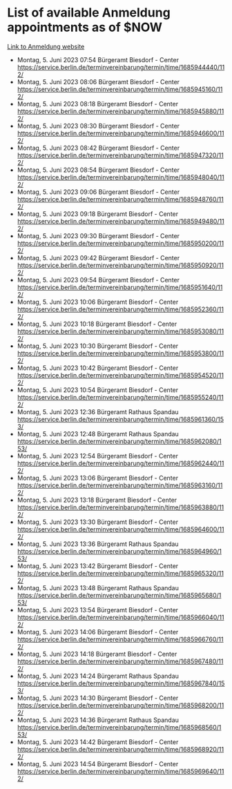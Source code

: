 # List of available Anmeldung appointments as of $NOW
[Link to Anmeldung website](https://service.berlin.de/terminvereinbarung/termin/tag.php?termin=1&anliegen[]=120686&dienstleisterlist=122210,122217,327316,122219,327312,122227,327314,122231,327346,122243,327348,122254,122252,329742,122260,329745,122262,329748,122271,327278,122273,327274,122277,327276,330436,122280,327294,122282,327290,122284,327292,122291,327270,122285,327266,122286,327264,122296,327268,150230,329760,122297,327286,122294,327284,122312,329763,122314,329775,122304,327330,122311,327334,122309,327332,317869,122281,327352,122279,329772,122283,122276,327324,122274,327326,122267,329766,122246,327318,122251,327320,122257,327322,122208,327298,122226,327300&herkunft=http%3A%2F%2Fservice.berlin.de%2Fdienstleistung%2F120686%2F)
- Montag, 5. Juni 2023 07:54 Bürgeramt Biesdorf - Center https://service.berlin.de/terminvereinbarung/termin/time/1685944440/112/
- Montag, 5. Juni 2023 08:06 Bürgeramt Biesdorf - Center https://service.berlin.de/terminvereinbarung/termin/time/1685945160/112/
- Montag, 5. Juni 2023 08:18 Bürgeramt Biesdorf - Center https://service.berlin.de/terminvereinbarung/termin/time/1685945880/112/
- Montag, 5. Juni 2023 08:30 Bürgeramt Biesdorf - Center https://service.berlin.de/terminvereinbarung/termin/time/1685946600/112/
- Montag, 5. Juni 2023 08:42 Bürgeramt Biesdorf - Center https://service.berlin.de/terminvereinbarung/termin/time/1685947320/112/
- Montag, 5. Juni 2023 08:54 Bürgeramt Biesdorf - Center https://service.berlin.de/terminvereinbarung/termin/time/1685948040/112/
- Montag, 5. Juni 2023 09:06 Bürgeramt Biesdorf - Center https://service.berlin.de/terminvereinbarung/termin/time/1685948760/112/
- Montag, 5. Juni 2023 09:18 Bürgeramt Biesdorf - Center https://service.berlin.de/terminvereinbarung/termin/time/1685949480/112/
- Montag, 5. Juni 2023 09:30 Bürgeramt Biesdorf - Center https://service.berlin.de/terminvereinbarung/termin/time/1685950200/112/
- Montag, 5. Juni 2023 09:42 Bürgeramt Biesdorf - Center https://service.berlin.de/terminvereinbarung/termin/time/1685950920/112/
- Montag, 5. Juni 2023 09:54 Bürgeramt Biesdorf - Center https://service.berlin.de/terminvereinbarung/termin/time/1685951640/112/
- Montag, 5. Juni 2023 10:06 Bürgeramt Biesdorf - Center https://service.berlin.de/terminvereinbarung/termin/time/1685952360/112/
- Montag, 5. Juni 2023 10:18 Bürgeramt Biesdorf - Center https://service.berlin.de/terminvereinbarung/termin/time/1685953080/112/
- Montag, 5. Juni 2023 10:30 Bürgeramt Biesdorf - Center https://service.berlin.de/terminvereinbarung/termin/time/1685953800/112/
- Montag, 5. Juni 2023 10:42 Bürgeramt Biesdorf - Center https://service.berlin.de/terminvereinbarung/termin/time/1685954520/112/
- Montag, 5. Juni 2023 10:54 Bürgeramt Biesdorf - Center https://service.berlin.de/terminvereinbarung/termin/time/1685955240/112/
- Montag, 5. Juni 2023 12:36 Bürgeramt Rathaus Spandau https://service.berlin.de/terminvereinbarung/termin/time/1685961360/153/
- Montag, 5. Juni 2023 12:48 Bürgeramt Rathaus Spandau https://service.berlin.de/terminvereinbarung/termin/time/1685962080/153/
- Montag, 5. Juni 2023 12:54 Bürgeramt Biesdorf - Center https://service.berlin.de/terminvereinbarung/termin/time/1685962440/112/
- Montag, 5. Juni 2023 13:06 Bürgeramt Biesdorf - Center https://service.berlin.de/terminvereinbarung/termin/time/1685963160/112/
- Montag, 5. Juni 2023 13:18 Bürgeramt Biesdorf - Center https://service.berlin.de/terminvereinbarung/termin/time/1685963880/112/
- Montag, 5. Juni 2023 13:30 Bürgeramt Biesdorf - Center https://service.berlin.de/terminvereinbarung/termin/time/1685964600/112/
- Montag, 5. Juni 2023 13:36 Bürgeramt Rathaus Spandau https://service.berlin.de/terminvereinbarung/termin/time/1685964960/153/
- Montag, 5. Juni 2023 13:42 Bürgeramt Biesdorf - Center https://service.berlin.de/terminvereinbarung/termin/time/1685965320/112/
- Montag, 5. Juni 2023 13:48 Bürgeramt Rathaus Spandau https://service.berlin.de/terminvereinbarung/termin/time/1685965680/153/
- Montag, 5. Juni 2023 13:54 Bürgeramt Biesdorf - Center https://service.berlin.de/terminvereinbarung/termin/time/1685966040/112/
- Montag, 5. Juni 2023 14:06 Bürgeramt Biesdorf - Center https://service.berlin.de/terminvereinbarung/termin/time/1685966760/112/
- Montag, 5. Juni 2023 14:18 Bürgeramt Biesdorf - Center https://service.berlin.de/terminvereinbarung/termin/time/1685967480/112/
- Montag, 5. Juni 2023 14:24 Bürgeramt Rathaus Spandau https://service.berlin.de/terminvereinbarung/termin/time/1685967840/153/
- Montag, 5. Juni 2023 14:30 Bürgeramt Biesdorf - Center https://service.berlin.de/terminvereinbarung/termin/time/1685968200/112/
- Montag, 5. Juni 2023 14:36 Bürgeramt Rathaus Spandau https://service.berlin.de/terminvereinbarung/termin/time/1685968560/153/
- Montag, 5. Juni 2023 14:42 Bürgeramt Biesdorf - Center https://service.berlin.de/terminvereinbarung/termin/time/1685968920/112/
- Montag, 5. Juni 2023 14:54 Bürgeramt Biesdorf - Center https://service.berlin.de/terminvereinbarung/termin/time/1685969640/112/
